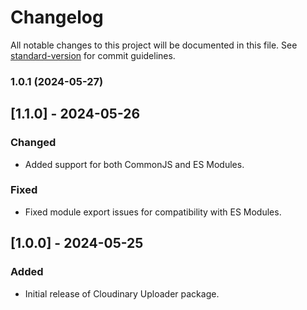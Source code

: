 # Changelog

All notable changes to this project will be documented in this file. See [standard-version](https://github.com/conventional-changelog/standard-version) for commit guidelines.

### 1.0.1 (2024-05-27)

## [1.1.0] - 2024-05-26

### Changed

- Added support for both CommonJS and ES Modules.

### Fixed

- Fixed module export issues for compatibility with ES Modules.

## [1.0.0] - 2024-05-25

### Added

- Initial release of Cloudinary Uploader package.
